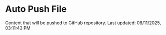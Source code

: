 # Auto Push File

Content that will be pushed to GitHub repository.
Last updated: 08/11/2025, 03:11:43 PM